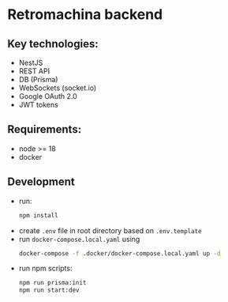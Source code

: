 # Retromachina backend

## Key technologies:
- NestJS
- REST API
- DB (Prisma) 
- WebSockets (socket.io)
- Google OAuth 2.0
- JWT tokens

## Requirements:
- node >= 18
- docker

## Development

- run:
  ```bash
  npm install
  ```
- create `.env` file in root directory based on `.env.template`
- run `docker-compose.local.yaml` using 
  ```bash
  docker-compose -f .docker/docker-compose.local.yaml up -d
  ```
- run npm scripts:
  ```bash
  npm run prisma:init
  npm run start:dev
  ```
